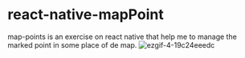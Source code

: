 # react-native-mapPoint
map-points is an exercise on react native that help me to manage the marked point in some place of de map.
![ezgif-4-19c24eeedc](https://user-images.githubusercontent.com/26268950/199437376-e555c32e-74d4-4545-8b33-5ffcccf48a4c.gif)
